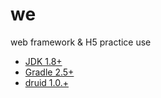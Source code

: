 # we
web framework &amp; H5 practice
use
- [JDK 1.8+](http://www.oracle.com/technetwork/java/javase/downloads/index.html)
- [Gradle 2.5+](http://gradle.org/gradle-download/)
- [druid 1.0.+](https://github.com/alibaba/druid)
